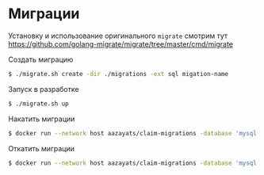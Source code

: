 # Миграции

Установку и использование оригинального `migrate` смотрим тут
https://github.com/golang-migrate/migrate/tree/master/cmd/migrate

Создать миграцию
```bash
$ ./migrate.sh create -dir ./migrations -ext sql migation-name
```

Запуск в разработке
```bash
$ ./migrate.sh up
```

Накатить миграции
```bash
$ docker run --network host aazayats/claim-migrations -database 'mysql://pass:pass@tcp(192.168.1.36:3306)/pass?charset=utf8' up
```

Откатить миграции
```bash
$ docker run --network host aazayats/claim-migrations -database 'mysql://pass:pass@tcp(192.168.1.36:3306)/pass?charset=utf8' down -all
```
